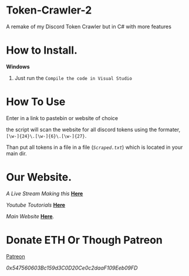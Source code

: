 # Token-Crawler-2
A remake of my Discord Token Crawler but in C# with more features

# How to Install.

**Windows**

1) Just run the `Compile the code in Visual Studio`

# How To Use

Enter in a link to pastebin or website of choice

the script will scan the website for all discord tokens using the formater, ```[\w-]{24}\.[\w-]{6}\.[\w-]{27}```.

Than put all tokens in a file in a file (*`Scraped.txt`*) which is located in your main dir. 

# Our Website.

*A Live Stream Making this* [__Here__](https://www.youtube.com/watch?v=KiS72DANXE0)

*Youtube Toutorials* [__Here__](https://www.youtube.com/c/LucifersAngel666)

*Main Website* [__Here__](http://project-jade.unaux.com/index.html).

# Donate ETH Or Though Patreon

[Patreon](https://www.patreon.com/lucifersangel)


*0x547560603Bc159d3C0D20Ce0c2daaF109Eeb09FD*


